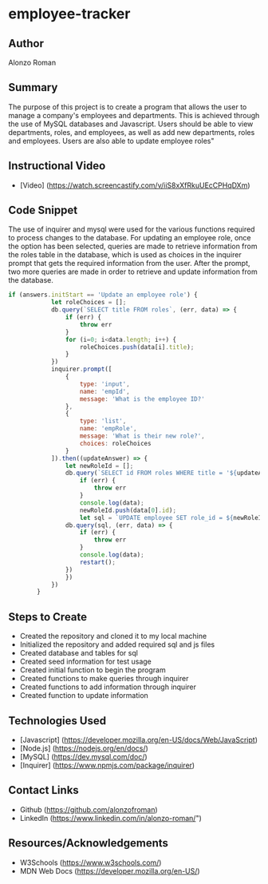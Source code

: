 # employee-tracker

## Author
Alonzo Roman

## Summary
The purpose of this project is to create a program that allows the user to manage a company's employees and departments. This is achieved through the use of MySQL databases and Javascript. Users should be able to view departments, roles, and employees, as well as add new departments, roles and employees. Users are also able to update employee roles"

## Instructional Video
- [Video] (https://watch.screencastify.com/v/iiS8xXfRkuUEcCPHqDXm)

## Code Snippet
The use of inquirer and mysql were used for the various functions required to process changes to the database. For updating an employee role, once the option has been selected, queries are made to retrieve information from the roles table in the database, which is used as choices in the inquirer prompt that gets the required information from the user. After the prompt, two more queries are made in order to retrieve and update information from the database. 

``` Javascript
if (answers.initStart == 'Update an employee role') {
            let roleChoices = [];
            db.query(`SELECT title FROM roles`, (err, data) => {
                if (err) {
                    throw err
                }
                for (i=0; i<data.length; i++) {
                    roleChoices.push(data[i].title);
                }
            })
            inquirer.prompt([
                {
                    type: 'input',
                    name: 'empId',
                    message: 'What is the employee ID?'
                },
                {
                    type: 'list',
                    name: 'empRole',
                    message: 'What is their new role?',
                    choices: roleChoices
                }
            ]).then((updateAnswer) => {
                let newRoleId = [];
                db.query(`SELECT id FROM roles WHERE title = '${updateAnswer.empRole}'`, (err, data) => {
                    if (err) {
                        throw err
                    }
                    console.log(data);
                    newRoleId.push(data[0].id);
                    let sql = `UPDATE employee SET role_id = ${newRoleId} WHERE id = ${updateAnswer.empId}`;
                db.query(sql, (err, data) => {
                    if (err) {
                        throw err
                    }
                    console.log(data);
                    restart();
                })
                })
            })
        }
```


## Steps to Create
- Created the repository and cloned it to my local machine
- Initialized the repository and added required sql and js files
- Created database and tables for sql
- Created seed information for test usage
- Created initial function to begin the program
- Created functions to make queries through inquirer
- Created functions to add information through inquirer
- Created function to update information



## Technologies Used
- [Javascript] (https://developer.mozilla.org/en-US/docs/Web/JavaScript)
- [Node.js] (https://nodejs.org/en/docs/)
- [MySQL] (https://dev.mysql.com/doc/)
- [Inquirer] (https://www.npmjs.com/package/inquirer)

## Contact Links

- Github (https://github.com/alonzofroman)
- LinkedIn (https://www.linkedin.com/in/alonzo-roman/")

## Resources/Acknowledgements 

- W3Schools (https://www.w3schools.com/)
- MDN Web Docs (https://developer.mozilla.org/en-US/)
